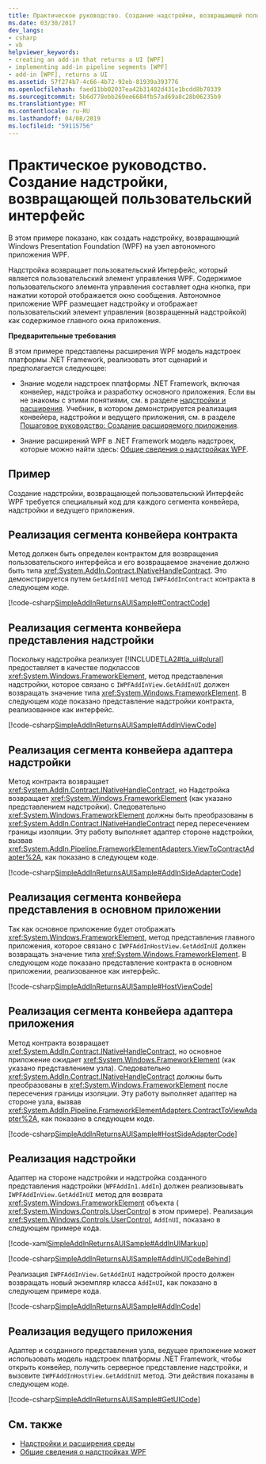 ```yaml
---
title: Практическое руководство. Создание надстройки, возвращающей пользовательский интерфейс
ms.date: 03/30/2017
dev_langs:
- csharp
- vb
helpviewer_keywords:
- creating an add-in that returns a UI [WPF]
- implementing add-in pipeline segments [WPF]
- add-in [WPF], returns a UI
ms.assetid: 57f274b7-4c66-4b72-92eb-81939a393776
ms.openlocfilehash: faed11bb02037ea42b31402d431e1bcdd8b70339
ms.sourcegitcommit: 5b6d778ebb269ee6684fb57ad69a8c28b06235b9
ms.translationtype: MT
ms.contentlocale: ru-RU
ms.lasthandoff: 04/08/2019
ms.locfileid: "59115756"
---
```

# <a name="how-to-create-an-add-in-that-returns-a-ui"></a>Практическое руководство. Создание надстройки, возвращающей пользовательский интерфейс
В этом примере показано, как создать надстройку, возвращающий Windows Presentation Foundation (WPF) на узел автономного приложения WPF.  
  
 Надстройка возвращает пользовательский Интерфейс, который является пользовательский элемент управления WPF. Содержимое пользовательского элемента управления составляет одна кнопка, при нажатии которой отображается окно сообщения. Автономное приложение WPF размещает надстройку и отображает пользовательский элемент управления (возвращенный надстройкой) как содержимое главного окна приложения.  
  
 **Предварительные требования**  
  
 В этом примере представлены расширения WPF модель надстроек платформы .NET Framework, реализовать этот сценарий и предполагается следующее:  
  
-   Знание модели надстроек платформы .NET Framework, включая конвейер, надстройка и разработку основного приложения. Если вы не знакомы с этими понятиями, см. в разделе [надстройки и расширения](/previous-versions/dotnet/netframework-4.0/bb384200(v%3dvs.100)). Учебник, в котором демонстрируется реализация конвейера, надстройки и ведущего приложения, см. в разделе [Пошаговое руководство: Создание расширяемого приложения](../../add-ins/walkthrough-create-extensible-app.md).  
  
-   Знание расширений WPF в .NET Framework модель надстроек, которые можно найти здесь: [Общие сведения о надстройках WPF](wpf-add-ins-overview.md).  
  
## <a name="example"></a>Пример  
 Создание надстройки, возвращающей пользовательский Интерфейс WPF требуется специальный код для каждого сегмента конвейера, надстройки и ведущего приложения.  

<a name="Contract"></a>   
## <a name="implementing-the-contract-pipeline-segment"></a>Реализация сегмента конвейера контракта  
 Метод должен быть определен контрактом для возвращения пользовательского интерфейса и его возвращаемое значение должно быть типа <xref:System.AddIn.Contract.INativeHandleContract>. Это демонстрируется путем `GetAddInUI` метод `IWPFAddInContract` контракта в следующем коде.  
  
 [!code-csharp[SimpleAddInReturnsAUISample#ContractCode](~/samples/snippets/csharp/VS_Snippets_Wpf/SimpleAddInReturnsAUISample/CSharp/Contracts/IWPFAddInContract.cs#contractcode)]
   
  
<a name="AddInView"></a>   
## <a name="implementing-the-add-in-view-pipeline-segment"></a>Реализация сегмента конвейера представления надстройки  
 Поскольку надстройка реализует [!INCLUDE[TLA2#tla_ui#plural](../../../../includes/tla2sharptla-uisharpplural-md.md)] предоставляет в качестве подклассов <xref:System.Windows.FrameworkElement>, метод представления надстройки, которое связано с `IWPFAddInView.GetAddInUI` должен возвращать значение типа <xref:System.Windows.FrameworkElement>. В следующем коде показано представление надстройки контракта, реализованное как интерфейс.  
  
 [!code-csharp[SimpleAddInReturnsAUISample#AddInViewCode](~/samples/snippets/csharp/VS_Snippets_Wpf/SimpleAddInReturnsAUISample/CSharp/AddInViews/IWPFAddInView.cs#addinviewcode)]
   
  
<a name="AddInSideAdapter"></a>   
## <a name="implementing-the-add-in-side-adapter-pipeline-segment"></a>Реализация сегмента конвейера адаптера надстройки  
 Метод контракта возвращает <xref:System.AddIn.Contract.INativeHandleContract>, но Надстройка возвращает <xref:System.Windows.FrameworkElement> (как указано представлением надстройки). Следовательно <xref:System.Windows.FrameworkElement> должны быть преобразованы в <xref:System.AddIn.Contract.INativeHandleContract> перед пересечением границы изоляции. Эту работу выполняет адаптер стороне надстройки, вызвав <xref:System.AddIn.Pipeline.FrameworkElementAdapters.ViewToContractAdapter%2A>, как показано в следующем коде.  
  
 [!code-csharp[SimpleAddInReturnsAUISample#AddInSideAdapterCode](~/samples/snippets/csharp/VS_Snippets_Wpf/SimpleAddInReturnsAUISample/CSharp/AddInSideAdapters/WPFAddIn_ViewToContractAddInSideAdapter.cs#addinsideadaptercode)]
   
  
<a name="HostView"></a>   
## <a name="implementing-the-host-view-pipeline-segment"></a>Реализация сегмента конвейера представления в основном приложении  
 Так как основное приложение будет отображать <xref:System.Windows.FrameworkElement>, метод представления главного приложения, которое связано с `IWPFAddInHostView.GetAddInUI` должен возвращать значение типа <xref:System.Windows.FrameworkElement>. В следующем коде показано представление контракта в основном приложении, реализованное как интерфейс.  
  
 [!code-csharp[SimpleAddInReturnsAUISample#HostViewCode](~/samples/snippets/csharp/VS_Snippets_Wpf/SimpleAddInReturnsAUISample/CSharp/HostViews/IWPFAddInHostView.cs#hostviewcode)]
   
  
<a name="HostSideAdapter"></a>   
## <a name="implementing-the-host-side-adapter-pipeline-segment"></a>Реализация сегмента конвейера адаптера приложения  
 Метод контракта возвращает <xref:System.AddIn.Contract.INativeHandleContract>, но основное приложение ожидает <xref:System.Windows.FrameworkElement> (как указано представлением узла). Следовательно <xref:System.AddIn.Contract.INativeHandleContract> должны быть преобразованы в <xref:System.Windows.FrameworkElement> после пересечения границы изоляции. Эту работу выполняет адаптер на стороне узла, вызвав <xref:System.AddIn.Pipeline.FrameworkElementAdapters.ContractToViewAdapter%2A>, как показано в следующем коде.  
  
 [!code-csharp[SimpleAddInReturnsAUISample#HostSideAdapterCode](~/samples/snippets/csharp/VS_Snippets_Wpf/SimpleAddInReturnsAUISample/CSharp/HostSideAdapters/WPFAddIn_ContractToViewHostSideAdapter.cs#hostsideadaptercode)]
   
  
<a name="AddIn"></a>   
## <a name="implementing-the-add-in"></a>Реализация надстройки  
 Адаптер на стороне надстройки и надстройка созданного представления надстройки (`WPFAddIn1.AddIn`) должен реализовывать `IWPFAddInView.GetAddInUI` метод для возврата <xref:System.Windows.FrameworkElement> объекта ( <xref:System.Windows.Controls.UserControl> в этом примере). Реализация <xref:System.Windows.Controls.UserControl>, `AddInUI`, показано в следующем примере кода.  
  
 [!code-xaml[SimpleAddInReturnsAUISample#AddInUIMarkup](~/samples/snippets/csharp/VS_Snippets_Wpf/SimpleAddInReturnsAUISample/CSharp/WPFAddIn1/AddInUI.xaml#addinuimarkup)]  
  
 [!code-csharp[SimpleAddInReturnsAUISample#AddInUICodeBehind](~/samples/snippets/csharp/VS_Snippets_Wpf/SimpleAddInReturnsAUISample/CSharp/WPFAddIn1/AddInUI.xaml.cs#addinuicodebehind)]
   
  
 Реализация `IWPFAddInView.GetAddInUI` надстройкой просто должен возвращать новый экземпляр класса `AddInUI`, как показано в следующем примере кода.  
  
 [!code-csharp[SimpleAddInReturnsAUISample#AddInCode](~/samples/snippets/csharp/VS_Snippets_Wpf/SimpleAddInReturnsAUISample/CSharp/WPFAddIn1/AddIn.cs#addincode)]
   
  
<a name="App"></a>   
## <a name="implementing-the-host-application"></a>Реализация ведущего приложения  
 Адаптер и созданного представления узла, ведущее приложение может использовать модель надстроек платформы .NET Framework, чтобы открыть конвейер, получить серверное представление надстройки, и вызовите `IWPFAddInHostView.GetAddInUI` метод. Эти действия показаны в следующем коде.  
  
 [!code-csharp[SimpleAddInReturnsAUISample#GetUICode](~/samples/snippets/csharp/VS_Snippets_Wpf/SimpleAddInReturnsAUISample/CSharp/Host/MainWindow.xaml.cs#getuicode)]
   
  
## <a name="see-also"></a>См. также

- [Надстройки и расширения среды](/previous-versions/dotnet/netframework-4.0/bb384200(v%3dvs.100))
- [Общие сведения о надстройках WPF](wpf-add-ins-overview.md)
